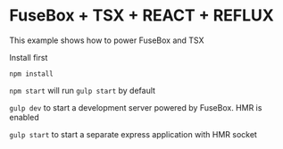 # FuseBox + TSX + REACT + REFLUX

This example shows how to power FuseBox and TSX

Install first
```
npm install
```

`npm start` will run `gulp start` by default

`gulp dev` to start a development server powered by FuseBox. HMR is enabled

`gulp start` to start a separate express application with HMR socket
